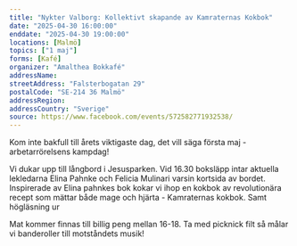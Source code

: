 ```yaml
---
title: "Nykter Valborg: Kollektivt skapande av Kamraternas Kokbok"
date: "2025-04-30 16:00:00"
enddate: "2025-04-30 19:00:00"
locations: [Malmö]
topics: ["1 maj"]
forms: [Kafé]
organizer: "Amalthea Bokkafé"
addressName: 
streetAddress: "Falsterbogatan 29"
postalCode: "SE-214 36 Malmö"
addressRegion:
addressCountry: "Sverige"
source: https://www.facebook.com/events/572582771932538/
---
```

Kom inte bakfull till årets viktigaste dag, det vill säga första maj - arbetarrörelsens kampdag!

Vi dukar upp till långbord i Jesusparken. Vid 16.30 boksläpp intar aktuella lekledarna Elina Pahnke och Felicia Mulinari varsin kortsida av bordet. Inspirerade av Elina pahnkes bok kokar vi ihop en kokbok av revolutionära recept som mättar både mage och hjärta - Kamraternas kokbok. Samt högläsning ur

Mat kommer finnas till billig peng mellan 16-18. Ta med picknick filt så målar vi banderoller till motståndets musik!
